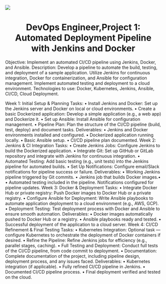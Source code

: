 <p align="left"> <img src="https://www.google.com/url?sa=i&url=https%3A%2F%2Fdepi.eyouthlearning.com%2Flogin&psig=AOvVaw3yiwnSSf3pJcpCeeDgxX0r&ust=1728222279728000&source=images&cd=vfe&opi=89978449&ved=0CBQQjRxqFwoTCPCOhO2v94gDFQAAAAAdAAAAABAE" /> </p>


<h1 align="center">DevOps Engineer,Project 1: Automated Deployment Pipeline with Jenkins and Docker</h1>




Objective: Implement an automated CI/CD pipeline using Jenkins, Docker,
and Ansible.
Description: Develop a pipeline to automate the build, testing, and
deployment of a sample application. Utilize Jenkins for continuous
integration, Docker for containerization, and Ansible for configuration
management. Implement automated testing and deployment to a cloud
environment.
Technologies to use: Docker, Kubernetes, Jenkins, Ansible, CI/CD, Cloud
Deployment.

Week 1: Initial Setup & Planning
Tasks:
• Install Jenkins and Docker: Set up the Jenkins server and Docker on local or cloud
environments.
• Create a basic Dockerized application: Develop a simple application (e.g., a web
app) and Dockerize it.
• Set up Ansible: Install Ansible for configuration management.
• Pipeline Plan: Plan the structure of the CI/CD pipeline (build, test, deploy) and
document tasks.
Deliverables:
• Jenkins and Docker environments installed and configured.
• Dockerized application running locally.
• Basic Ansible setup.
• CI/CD pipeline plan documented.
Week 2: Jenkins & CI Integration
Tasks:
• Create Jenkins Jobs: Configure Jenkins to build the Dockerized application.
• Integrate Git: Set up GitHub or GitLab repository and integrate with Jenkins for
continuous integration.
• Automated Testing: Add basic testing (e.g., unit tests) into the Jenkins pipeline for
automated builds.
• Set Up Notifications: Configure email/Slack notifications for pipeline success or
failure.
Deliverables:
• Working Jenkins pipeline triggered by Git commits.
• Jenkins job that builds Docker images.•
•
Automated testing included in the pipeline.
Notifications configured for pipeline updates.
Week 3: Docker & Deployment
Tasks:
• Integrate Docker Hub or private registry: Push Docker images to Docker Hub or a
private registry.
• Configure Ansible for Deployment: Write Ansible playbooks to automate
application deployment to a cloud environment (e.g., AWS, GCP).
• Deployment Testing: Test deployment process with Docker and Ansible to ensure
smooth automation.
Deliverables:
• Docker images automatically pushed to Docker Hub or a registry.
• Ansible playbooks ready and tested.
• Successful deployment of the application to a cloud server.
Week 4: CI/CD Refinement & Final Testing
Tasks:
• Kubernetes Integration: Optional task — configure Kubernetes to orchestrate the
deployment of Docker containers if desired.
• Refine the Pipeline: Refine Jenkins jobs for efficiency (e.g., parallel stages,
caching).
• Full Testing and Deployment: Conduct full tests of the CI/CD pipeline, from code
commit to deployment.
• Documentation: Complete documentation of the project, including pipeline
design, deployment process, and any issues faced.
Deliverables:
• Kubernetes integration (if applicable).
• Fully refined CI/CD pipeline in Jenkins.
• Documented CI/CD pipeline process.
• Final deployment verified and tested on the cloud.
